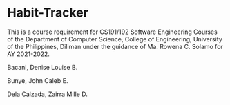 # Habit-Tracker
This is a course requirement for CS191/192 Software Engineering Courses of the Department of Computer Science, College of Engineering, University of the Philippines, Diliman under the guidance of Ma. Rowena C. Solamo for AY 2021-2022.

Bacani, Denise Louise B.

Bunye, John Caleb E.

Dela Calzada, Zairra Mille D.
